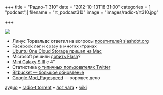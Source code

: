 +++
title = "Радио-Т 310"
date = "2012-10-13T18:31:00"
categories = [ "podcast",]
filename = "rt_podcast310"
image = "images/radio-t/rt310.jpg"

+++

![](https://radio-t.com/images/radio-t/rt310.jpg)

* Линус Торвальдс ответил на вопросы [посетителей slashdot.org](http://www.zdnet.com/linus-torvalds-interviewed-by-slashdot-readers-7000005697/)
* [Facebook лег](http://thenextweb.com/facebook/2012/10/11/facebook-apparently-down-in-several-countries-worldwide-including-italy-germany-france) и сразу в многих странах
* [Ubuntu One Cloud Storage пришел на Mac ](http://techcrunch.com/2012/10/12/canonicals-ubuntu-one-cloud-storage-service-comes-to-the-mac/)
* Microsoft решили [добить Flash](http://blog.rabidgremlin.com/2012/10/11/did-microsoft-just-kill-flash-ie10-wont-run-flash-unless-your-site-is-on-a-microsoft-whi)?
* [Mini Galaxy S III](http://www.wired.com/gadgetlab/2012/10/samsung-galaxy-s-iii-mini-4-inch-screen/) с 4"
* Статистика [о типичных пользователях Twitter](http://gigaom.com/2012/10/10/the-typical-twitter-user-is-a-young-woman-with-an-iphone-and-208-followers/)
* [Bitbucket — большое обновление](http://habrahabr.ru/post/154255/)
* [Google Mod_Pagespeed](http://techcrunch.com/2012/10/10/googles-mod_pagespeed-is-now-out-of-beta-and-ready-to-make-your-sites-faster/) — хорошее дело

[аудио](https://cdn.radio-t.com/rt_podcast310.mp3) • [radio-t.torrent](https://cdn.radio-t.com/torrents/rt_podcast310.mp3.torrent) • [лог чата](http://chat.radio-t.com/logs/radio-t-310.html) • [wiki](http://wiki.radio-t.com/%D0%92%D1%8B%D0%BF%D1%83%D1%81%D0%BA_310)<audio src="https://cdn.radio-t.com/rt_podcast310.mp3" preload="none"></audio>
